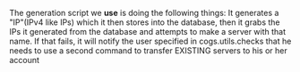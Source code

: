 The generation script we **use** is doing the following things:
It generates a "IP"(IPv4 like IPs) which it then stores into the database, then it grabs the IPs it generated from the database and attempts to make a server with that name.
If that fails, it will notify the user specified in cogs.utils.checks that he needs to use a second command to transfer EXISTING servers to his or her account
